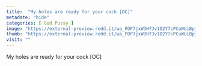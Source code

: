 ```yaml
---
title:  "My holes are ready for your cock [OC]"
metadate: "hide"
categories: [ God Pussy ]
image: "https://external-preview.redd.it/wa_FDP7jxW3H7Jv1O2Y7cPCuWUiBpj6X7hpCsUeIeBk.jpg?auto=webp&s=d987c2ef0ff54ae737b577187c56feb2ed17008c"
thumb: "https://external-preview.redd.it/wa_FDP7jxW3H7Jv1O2Y7cPCuWUiBpj6X7hpCsUeIeBk.jpg?width=1080&crop=smart&auto=webp&s=d4108d256a1967a818174912403ba6db2c06be60"
visit: ""
---
```

My holes are ready for your cock [OC]

